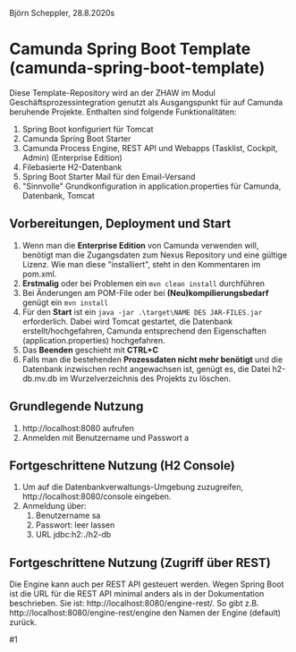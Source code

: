 Björn Scheppler, 28.8.2020s

# Camunda Spring Boot Template (camunda-spring-boot-template)
Diese Template-Repository wird an der ZHAW im Modul Geschäftsprozessintegration genutzt als Ausgangspunkt für auf Camunda beruhende Projekte. Enthalten sind folgende Funktionalitäten:
1. Spring Boot konfiguriert für Tomcat
2. Camunda Spring Boot Starter
3. Camunda Process Engine, REST API und Webapps (Tasklist, Cockpit, Admin) (Enterprise Edition)
4. Filebasierte H2-Datenbank
5. Spring Boot Starter Mail für den Email-Versand 
6. "Sinnvolle" Grundkonfiguration in application.properties für Camunda, Datenbank, Tomcat

## Vorbereitungen, Deployment und Start
1. Wenn man die **Enterprise Edition** von Camunda verwenden will, benötigt man die Zugangsdaten zum Nexus Repository und eine gültige Lizenz. Wie man diese "installiert", steht in den Kommentaren im pom.xml.
2. **Erstmalig** oder bei Problemen ein `mvn clean install` durchführen
3. Bei Änderungen am POM-File oder bei **(Neu)kompilierungsbedarf** genügt ein `mvn install`
4. Für den **Start** ist ein `java -jar .\target\NAME DES JAR-FILES.jar` erforderlich. Dabei wird Tomcat gestartet, die Datenbank erstellt/hochgefahren, Camunda entsprechend den Eigenschaften (application.properties) hochgefahren.
5. Das **Beenden** geschieht mit **CTRL+C**
6. Falls man die bestehenden **Prozessdaten nicht mehr benötigt** und die Datenbank inzwischen recht angewachsen ist, genügt es, die Datei h2-db.mv.db im Wurzelverzeichnis des Projekts zu löschen.

## Grundlegende Nutzung
1. http://localhost:8080 aufrufen
2. Anmelden mit Benutzername und Passwort a

## Fortgeschrittene Nutzung (H2 Console)
1. Um auf die Datenbankverwaltungs-Umgebung zuzugreifen, http://localhost:8080/console eingeben.
2. Anmeldung über:
    1. Benutzername sa
    2. Passwort: leer lassen
    3. URL jdbc:h2:./h2-db

## Fortgeschrittene Nutzung (Zugriff über REST)
Die Engine kann auch per REST API gesteuert werden. Wegen Spring Boot ist die URL für die REST API minimal anders als in der Dokumentation beschrieben. Sie ist: http://localhost:8080/engine-rest/. So gibt z.B. http://localhost:8080/engine-rest/engine den Namen der Engine (default) zurück.

#1